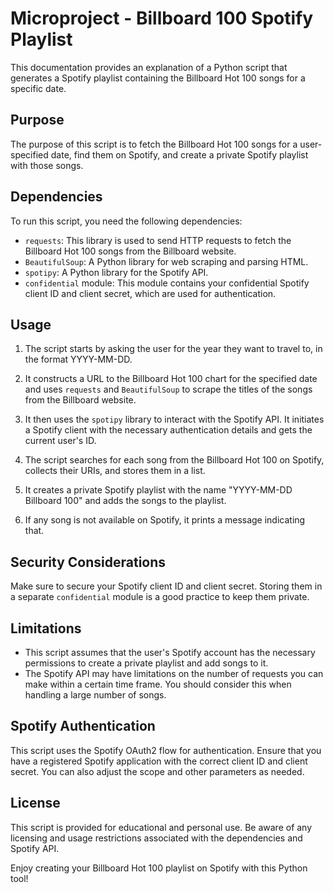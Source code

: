 # Microproject - Billboard 100 Spotify Playlist

This documentation provides an explanation of a Python script that generates a Spotify playlist containing the Billboard Hot 100 songs for a specific date.

## Purpose
The purpose of this script is to fetch the Billboard Hot 100 songs for a user-specified date, find them on Spotify, and create a private Spotify playlist with those songs.

## Dependencies
To run this script, you need the following dependencies:
- `requests`: This library is used to send HTTP requests to fetch the Billboard Hot 100 songs from the Billboard website.
- `BeautifulSoup`: A Python library for web scraping and parsing HTML.
- `spotipy`: A Python library for the Spotify API.
- `confidential` module: This module contains your confidential Spotify client ID and client secret, which are used for authentication.

## Usage
1. The script starts by asking the user for the year they want to travel to, in the format YYYY-MM-DD.

2. It constructs a URL to the Billboard Hot 100 chart for the specified date and uses `requests` and `BeautifulSoup` to scrape the titles of the songs from the Billboard website.

3. It then uses the `spotipy` library to interact with the Spotify API. It initiates a Spotify client with the necessary authentication details and gets the current user's ID.

4. The script searches for each song from the Billboard Hot 100 on Spotify, collects their URIs, and stores them in a list.

5. It creates a private Spotify playlist with the name "YYYY-MM-DD Billboard 100" and adds the songs to the playlist.

6. If any song is not available on Spotify, it prints a message indicating that.

## Security Considerations
Make sure to secure your Spotify client ID and client secret. Storing them in a separate `confidential` module is a good practice to keep them private.

## Limitations
- This script assumes that the user's Spotify account has the necessary permissions to create a private playlist and add songs to it.
- The Spotify API may have limitations on the number of requests you can make within a certain time frame. You should consider this when handling a large number of songs.

## Spotify Authentication
This script uses the Spotify OAuth2 flow for authentication. Ensure that you have a registered Spotify application with the correct client ID and client secret. You can also adjust the scope and other parameters as needed.

## License
This script is provided for educational and personal use. Be aware of any licensing and usage restrictions associated with the dependencies and Spotify API.

Enjoy creating your Billboard Hot 100 playlist on Spotify with this Python tool!
